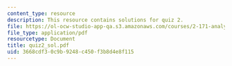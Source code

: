 ```yaml
---
content_type: resource
description: This resource contains solutions for quiz 2.
file: https://ol-ocw-studio-app-qa.s3.amazonaws.com/courses/2-171-analysis-and-design-of-digital-control-systems-fall-2006/3668cdf30c9b9248c450f3b8d4e8f115_quiz2_sol.pdf
file_type: application/pdf
resourcetype: Document
title: quiz2_sol.pdf
uid: 3668cdf3-0c9b-9248-c450-f3b8d4e8f115
---
```

